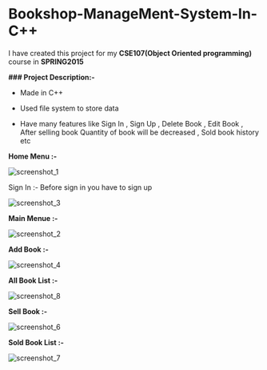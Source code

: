 # Bookshop-ManageMent-System-In-C++

I have created this project for my **CSE107(Object Oriented programming)** course in **SPRING2015**

**### Project Description:-**

- Made in C++

- Used file system to store data

- Have many features like Sign In , Sign Up , Delete Book , Edit Book , After selling book Quantity of book will be decreased , Sold book history  etc 







**Home Menu :-**

![screenshot_1](https://user-images.githubusercontent.com/32593150/41821959-6d049e06-780a-11e8-8ab2-b193db39d23f.png)



Sign In :-
Before sign in you have to sign up

![screenshot_3](https://user-images.githubusercontent.com/32593150/41821972-9fc53ef4-780a-11e8-8949-c52971cab479.png)

**Main Menue :-**


![screenshot_2](https://user-images.githubusercontent.com/32593150/41821964-825783ea-780a-11e8-9f3a-a6efa662cfbe.png)


**Add Book :-**


![screenshot_4](https://user-images.githubusercontent.com/32593150/41821991-cfb12704-780a-11e8-8b08-63b2eaa2d388.png)



**All Book List :-**


![screenshot_8](https://user-images.githubusercontent.com/32593150/41822008-01cc04e8-780b-11e8-99b0-91dd22530e62.png)



**Sell Book :-**


![screenshot_6](https://user-images.githubusercontent.com/32593150/41822005-f6fa8d1e-780a-11e8-95bf-8826f566fb31.png)



**Sold Book List :-**

![screenshot_7](https://user-images.githubusercontent.com/32593150/41822001-e97b91ba-780a-11e8-951e-e0df272c3354.png)


